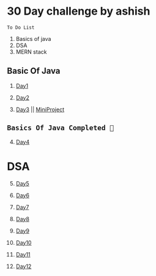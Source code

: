 # 30 Day challenge by ashish

`To Do List`

1. Basics of java
2. DSA
3. MERN stack

## Basic Of Java

1. [Day1](./Day_1/basics_of_java/readme.md)

2. [Day2](./Day_2/readme.md)

3. [Day3](./Day_3/readme.md) || [MiniProject](./Day_3/miniproject/Guess_number.java)

## `Basics Of Java Completed 🎯`

4. [Day4](./Day_4/readme.md)

# DSA

5. [Day5](./Day_5/readme.md)

6. [Day6](./Day_6/readme.md)

7. [Day7](./Day_7/readme.md)

8. [Day8](./Day_8/readme.md)

9. [Day9](./Day_9/readme.md)

10. [Day10](./Day_10/readme.md)

11. [Day11](./Day_11/readme.md)

12. [Day12](./Day_12/readme.md)
